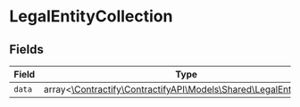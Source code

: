 # LegalEntityCollection


## Fields

| Field                                                                                                      | Type                                                                                                       | Required                                                                                                   | Description                                                                                                |
| ---------------------------------------------------------------------------------------------------------- | ---------------------------------------------------------------------------------------------------------- | ---------------------------------------------------------------------------------------------------------- | ---------------------------------------------------------------------------------------------------------- |
| `data`                                                                                                     | array<[\Contractify\ContractifyAPI\Models\Shared\LegalEntityRead](../../Models/Shared/LegalEntityRead.md)> | :heavy_minus_sign:                                                                                         | N/A                                                                                                        |